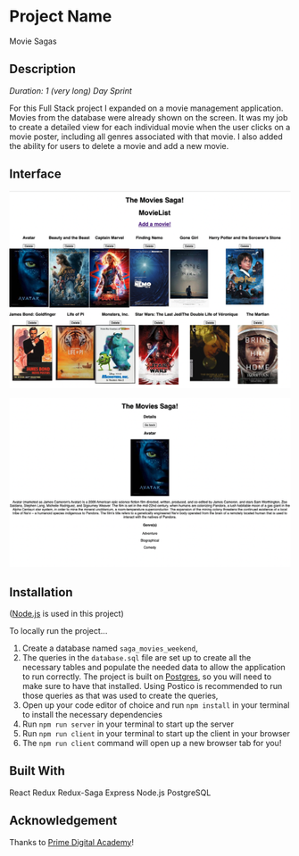 # Project Name

Movie Sagas

## Description

_Duration: 1 (very long) Day Sprint_

For this Full Stack project I expanded on a movie management application. Movies from the database were already shown on the screen. It was my job to create a detailed view for each individual movie when the user clicks on a movie poster, including all genres associated with that movie. I also added the ability for users to delete a movie and add a new movie.

## Interface

![wireframe](wireframes/completed-home.png)

![wireframe](wireframes/completed-details.png)

## Installation

([Node.js](https://nodejs.org/en/) is used in this project)

To locally run the project...

1. Create a database named `saga_movies_weekend`,
2. The queries in the `database.sql` file are set up to create all the necessary tables and populate the needed data to allow the application to run correctly. The project is built on [Postgres](https://www.postgresql.org/download/), so you will need to make sure to have that installed. Using Postico is recommended to run those queries as that was used to create the queries, 
3. Open up your code editor of choice and run `npm install` in your terminal to install the necessary dependencies
4. Run `npm run server` in your terminal to start up the server
5. Run `npm run client` in your terminal to start up the client in your browser
6. The `npm run client` command will open up a new browser tab for you!


## Built With

React
Redux
Redux-Saga
Express
Node.js
PostgreSQL

## Acknowledgement
Thanks to [Prime Digital Academy](www.primeacademy.io)!